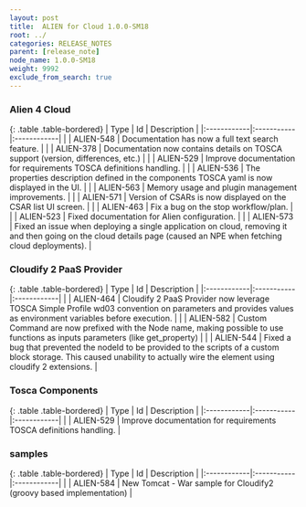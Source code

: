 ```yaml
---
layout: post
title:  ALIEN for Cloud 1.0.0-SM18
root: ../
categories: RELEASE_NOTES
parent: [release_note]
node_name: 1.0.0-SM18
weight: 9992
exclude_from_search: true
---
```




### Alien 4 Cloud

{: .table .table-bordered}
| Type        | Id         | Description |
|:------------|:-----------|:------------|
| <i class="fa fa-plus text-success"></i> | ALIEN-548 | Documentation has now a full text search feature. |
| <i class="fa fa-level-up text-primary"></i> | ALIEN-378 | Documentation now contains details on TOSCA support (version, differences, etc.) |
| <i class="fa fa-level-up text-primary"></i> | ALIEN-529 | Improve documentation for requirements TOSCA definitions handling. |
| <i class="fa fa-level-up text-primary"></i> | ALIEN-536 | The properties description defined in the components TOSCA yaml is now displayed in the UI. |
| <i class="fa fa-level-up text-primary"></i> | ALIEN-563 | Memory usage and plugin management improvements. |
| <i class="fa fa-level-up text-primary"></i> | ALIEN-571 | Version of CSARs is now displayed on the CSAR list UI screen. |
| <i class="fa fa-bug text-danger"></i> | ALIEN-463 | Fix a bug on the stop workflow/plan. |
| <i class="fa fa-bug text-danger"></i> | ALIEN-523 | Fixed documentation for Alien configuration. |
| <i class="fa fa-bug text-danger"></i> | ALIEN-573 | Fixed an issue when deploying a single application on cloud, removing it and then going on the cloud details page (caused an NPE when fetching cloud deployments). |

### Cloudify 2 PaaS Provider

{: .table .table-bordered}
| Type        | Id         | Description |
|:------------|:-----------|:------------|
| <i class="fa fa-plus text-success"></i> | ALIEN-464 | Cloudify 2 PaaS Provider now leverage TOSCA Simple Profile wd03 convention on parameters and provides values as environment variables before execution. |
| <i class="fa fa-level-up text-primary"></i> | ALIEN-582 | Custom Command are now prefixed with the Node name, making possible to use functions as inputs parameters (like get_property) |
| <i class="fa fa-bug text-danger"></i> | ALIEN-544 | Fixed a bug that prevented the nodeId to be provided to the scripts of a custom block storage. This caused unability to actually wire the element using cloudify 2 extensions. |

### Tosca Components

{: .table .table-bordered}
| Type        | Id         | Description |
|:------------|:-----------|:------------|
| <i class="fa fa-level-up text-primary"></i> | ALIEN-529 | Improve documentation for requirements TOSCA definitions handling. |

### samples

{: .table .table-bordered}
| Type        | Id         | Description |
|:------------|:-----------|:------------|
| <i class="fa fa-plus text-success"></i> | ALIEN-584 | New Tomcat - War sample for Cloudify2 (groovy based implementation) |
